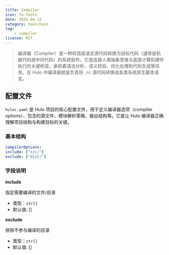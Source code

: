 ```yaml
---
title: Compiler
icon: fa-tools
date: 2025-04-15
category: toolchain
tag:
    - compiler
license: MIT
---
```


> 编译器（Compiler）是一种将高级语言源代码转换为目标代码（通常是机器代码或中间代码）的系统软件。它是连接人类抽象思维与底层计算机硬件执行的关键桥梁，承担着语法分析、语义校验、优化处理和代码生成等任务。在 Hulo 中编译器就是负责将 `.hl` 源代码转换成各类系统原生脚本语言。

## 配置文件

`huloc.yaml` 是 Hulo 项目的核心配置文件，用于定义编译器选项（compiler options）、包含的源文件、模块解析策略、输出结构等。它是让 Hulo 编译器正确理解项目结构与构建目标的关键。

### 基本结构
```yaml title="huloc.yaml"
compilerOptions:
include: ["src/"]
exclude: ["dist/"]
```

### 字段说明

**include**

指定需要编译的文件/目录
* 类型：`str[]`
* 默认值: []

**exclude**

排除不参与编译的目录
* 类型：`str[]`
* 默认值: []